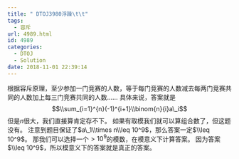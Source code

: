 ```yaml
---
title: " DTOJ3980浮躁\t\t"
tags:
  - 容斥
url: 4989.html
id: 4989
categories:
  - DTOJ
  - Solution
date: 2018-11-01 22:39:14
---
```


根据容斥原理，至少参加一门竞赛的人数，等于每门竞赛的人数减去每两门竞赛共同的人数加上每三门竞赛共同的人数…… 具体来说，答案就是 $$\\sum_{i=1}^{n}(-1)^{i+1}\\binom{n}{i}a\_i$$ 但是$n$很大，我们直接算肯定存不下。 如果有取模我们就可以算组合数了，但这题没有。 注意到题目保证了$a\_1\\times n\\leq 10^9$，那么答案一定$\\leq 10^9$。 那我们可以选择一个$>10^9$的模数，在模意义下计算答案。 因为答案$\\leq 10^9$，所以模意义下的答案就是真正的答案。